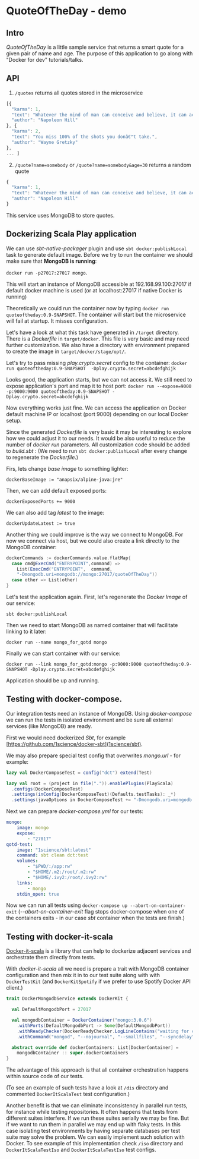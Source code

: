 # QuoteOfTheDay - demo



## Intro

_QuoteOfTheDay_ is a little sample service that returns a smart quote for a given pair of name and age. The purpose of this application to go along with "Docker for dev" tutorials/talks.

## API
1. `/quotes` returns all quotes stored in the microservice

```javascript
[{
  "karma": 1,
  "text": "Whatever the mind of man can conceive and believe, it can achieve.",
  "author": "Napoleon Hill"
}, {
  "karma": 2,
  "text": "You miss 100% of the shots you donâ€™t take.",
  "author": "Wayne Gretzky"
},
... ]
```

2. `/quote?name=somebody` or `/quote?name=somebody&age=30` returns a random quote
```javascript
{
  "karma": 1,
  "text": "Whatever the mind of man can conceive and believe, it can achieve.",
  "author": "Napoleon Hill"
}
```

This service uses MongoDB to store quotes.



## Dockerizing Scala Play application

We can use _sbt-native-packager_ plugin and use `sbt docker:publishLocal` task to generate default image.
Before we try to run the container we should make sure that **MongoDB is running**:

`docker run -p27017:27017 mongo`.

This will start an instance of MongoDB accessible at 192.168.99.100:27017 if default docker machine is used (or at localhost:27017 if native Docker is running)

Theoretically we could run the container now by typing `docker run quoteoftheday:0.9-SNAPSHOT`. The container will start but the microservice will fail at startup. It misses configuration.

Let's have a look at what this task have generated in `/target` directory. There is a _Dockerfile_ in `target/docker`. This file is very basic and may need further customization. We also have a directory with environment prepared to create the image in `target/docker/stage/opt/`.

Let's try to pass missing *_play.crypto.secret_* config to the container:
`docker run quoteoftheday:0.9-SNAPSHOT  -Dplay.crypto.secret=abcdefghijk `

Looks good, the application starts, but we can not access it. We still need to expose application's port and map it to host port:
`docker run --expose=9000 -p:9000:9000 quoteoftheday:0.9-SNAPSHOT -Dplay.crypto.secret=abcdefghijk`

Now everything works just fine. We can access the application on Docker default machine IP or localhost (port 9000) depending on our local Docker setup.

Since the generated _Dockerfile_ is very basic it may be interesting to explore how we could adjust it to our needs. It would be also useful to reduce the number of _docker run_ parameters. All customization code should be added to _build.sbt_ : (We need to run `sbt docker:publishLocal` after every change to regenerate the _Dockerfile_.)

Firs, lets change _base image_ to something lighter:

```
dockerBaseImage := "anapsix/alpine-java:jre"
```

Then, we can add default exposed ports:
```
dockerExposedPorts += 9000
```

We can also add tag _latest_ to the image:
```
dockerUpdateLatest := true
```

Another thing we could improve is the way we connect to MongoDB. For now we connect via host, but we could also create a link directly to the MongoDB container:

```scala
dockerCommands := dockerCommands.value.flatMap{
  case cmd@ExecCmd("ENTRYPOINT",command) =>
    List(ExecCmd("ENTRYPOINT",  command,
    "-Dmongodb.uri=mongodb://mongo:27017/quoteOfTheDay"))
  case other => List(other)
}
```
 Let's test the application again. First, let's regenerate the _Docker Image_ of our service: 

`sbt docker:publishLocal`

 Then we need to start MongoDB as named container that will facilitate linking to it later: 

`docker run --name mongo_for_qotd mongo`

Finally we can start container with our service: 

`docker run --link mongo_for_qotd:mongo -p:9000:9000 quoteoftheday:0.9-SNAPSHOT -Dplay.crypto.secret=abcdefghijk`

 Application should be up and running.

## Testing with docker-compose.

Our integration tests need an instance of MongoDB. Using _docker-compose_ we can run the tests in isolated environment and be sure all external services (like MongoDB) are ready.

First we would need dockerized _Sbt_, for example [https://github.com/1science/docker-sbt](1science/sbt).

We may also prepare special test config that overwrites _mongo.url_ - for example:

```scala
lazy val DockerComposeTest = config("dct") extend(Test)

lazy val root = (project in file(".")).enablePlugins(PlayScala)
  .configs(DockerComposeTest)
  .settings(inConfig(DockerComposeTest)(Defaults.testTasks): _*)
  .settings(javaOptions in DockerComposeTest += "-Dmongodb.uri=mongodb://mongo:27017/quoteOfTheDay" )
```
Next we can prepare _docker-compose.yml_ for our tests:

```yml
mongo:
    image: mongo
    expose:
        - "27017"
qotd-test:
    image: "1science/sbt:latest"
    command: sbt clean dct:test
    volumes:
        - "$PWD/:/app:rw"
        - "$HOME/.m2:/root/.m2:rw"
        - "$HOME/.ivy2:/root/.ivy2:rw"
    links:
        - mongo
    stdin_open: true
```

Now we can run all tests using `docker-compose up --abort-on-container-exit` (_--abort-on-container-exit_ flag stops docker-compose when one of the containers exits - in our case _sbt_ container when the tests are finish.)

## Testing with docker-it-scala

[Docker-it-scala](https://github.com/whisklabs/docker-it-scala) is a library that can help to dockerize adjacent services and orchestrate them directly from tests.

 With _docker-it-scala_ all we need is prepare a trait with MongoDB container configuration and then mix it in to our test suite along with with `DockerTestKit` (and `DockerKitSpotify` if we prefer to use Spotify Docker API client.)

```scala
trait DockerMongodbService extends DockerKit {

  val DefaultMongodbPort = 27017

  val mongodbContainer = DockerContainer("mongo:3.0.6")
    .withPorts(DefaultMongodbPort -> Some(DefaultMongodbPort))
    .withReadyChecker(DockerReadyChecker.LogLineContains("waiting for connections on port"))
    .withCommand("mongod", "--nojournal", "--smallfiles", "--syncdelay", "0")

  abstract override def dockerContainers: List[DockerContainer] =
    mongodbContainer :: super.dockerContainers
}
```

The advantage of this approach is that all container orchestration happens within source code of our tests.

(To see an example of such tests have a look at `/dis` directory and commented `DockerItScalaTest` test configuration.)

Another benefit is that we can eliminate inconsistency in parallel run tests, for instance while testing repositories. It often happens that tests from different suites interfere. If we run these suites serially we may be fine. But if we want to run them in parallel we may end up with flaky tests.
In this case isolating test environments by having separate databases per test suite may solve the problem. We can easily implement such solution with Docker.
To see example of this implementation check `/iso` directory and `DockerItScalaTestIso` and `DockerItScalaTestIso` test configs.
